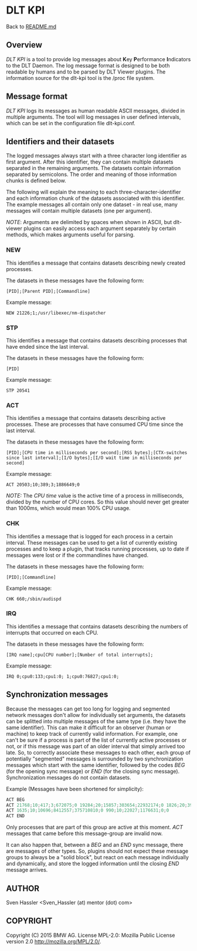 # DLT KPI

Back to [README.md](../README.md)

## Overview

*DLT KPI* is a tool to provide log messages about **K**ey **P**erformance **I**ndicators
to the DLT Daemon. The log message format is designed to be both readable by
humans and to be parsed by DLT Viewer plugins. The information source for the
dlt-kpi tool is the /proc file system.

## Message format

*DLT KPI* logs its messages as human readable ASCII messages, divided in
multiple arguments. The tool will log messages in user defined intervals, which
can be set in the configuration file dlt-kpi.conf.

## Identifiers and their datasets

The logged messages always start with a three character long identifier as first
argument. After this identifier, they can contain multiple datasets separated in
the remaining arguments. The datasets contain information separated by
semicolons. The order and meaning of those information chunks is defined below.

The following will explain the meaning to each three-character-identifier and
each information chunk of the datasets associated with this identifier. The
example messages all contain only one dataset - in real use, many messages will
contain multiple datasets (one per argument).

*NOTE*: Arguments are delimited by spaces when shown in ASCII, but dlt-viewer
plugins can easily access each argument separately by certain methods, which
makes arguments useful for parsing.

### NEW
 This identifies a message that contains datasets describing newly created
processes.

The datasets in these messages have the following form:

`[PID];[Parent PID];[Commandline]`

Example message:

`NEW 21226;1;/usr/libexec/nm-dispatcher`

### STP
This identifies a message that contains datasets describing processes
that have ended since the last interval.

The datasets in these messages have the following form:

`[PID]`

Example message:

`STP 20541`

### ACT
This identifies a message that contains datasets describing active
processes. These are processes that have consumed CPU time since the last
interval.

The datasets in these messages have the following form:

`[PID];[CPU time in milliseconds per second];[RSS bytes];[CTX-switches since last interval];[I/O bytes];[I/O wait time in milliseconds per second]`

Example message:

`ACT 20503;10;389;3;1886649;0`

*NOTE:* The *CPU time* value is the active time of a process in milliseconds,
divided by the number of CPU cores. So this value should never get greater than
1000ms, which would mean 100% CPU usage.

### CHK
This identifies a message that is logged for each process in a certain
interval. These messages can be used to get a list of currently existing processes and to keep a plugin, that tracks running processes, up to date if messages were lost or if the commandlines have changed.

The datasets in these messages have the following form:

`[PID];[Commandline]`

Example message:

`CHK 660;/sbin/audispd`

### IRQ
This identifies a message that contains datasets describing the numbers of interrupts that occurred on each CPU.

The datasets in these messages have the following form:

`[IRQ name];cpu[CPU number];[Number of total interrupts];`

Example message:

`IRQ 0;cpu0:133;cpu1:0; 1;cpu0:76827;cpu1:0;`

## Synchronization messages

Because the messages can get too long for logging and segmented network messages
don't allow for individually set arguments, the datasets can be splitted into
multiple messages of the same type (i.e. they have the same identifier). This
can make it difficult for an observer (human or machine) to keep track of
currently valid information. For example, one can't be sure if a process is
part of the list of currently active processes or not, or if this message was
part of an older interval that simply arrived too late. So, to correctly
associate these messages to each other, each group of potentially "segmented"
messages is surrounded by two synchronization messages which start with the same
identifier, followed by the codes _BEG_ (for the opening sync message) or _END_
(for the closing sync message). Synchronization messages do not contain datasets.

Example (Messages have been shortened for simplicity):

```c
ACT BEG
ACT 21768;10;417;3;672075;0 19284;20;15857;303654;22932174;0 1826;20;39781;4404293;154392870;0
ACT 1635;10;10696;8412557;375710810;0 990;10;22027;1176631;0;0
ACT END
```

Only processes that are part of this group are active at this moment. *ACT*
messages that came before this message-group are invalid now.

It can also happen that, between a *BEG* and an *END* sync message, there are
messages of other types. So, plugins should not expect these message groups to
always be a "solid block", but react on each message individually and
dynamically, and store the logged information until the closing *END* message arrives.

## AUTHOR

Sven Hassler <Sven_Hassler (at) mentor (dot) com>

## COPYRIGHT

Copyright (C) 2015 BMW AG. License MPL-2.0: Mozilla Public License version 2.0 <http://mozilla.org/MPL/2.0/>.
